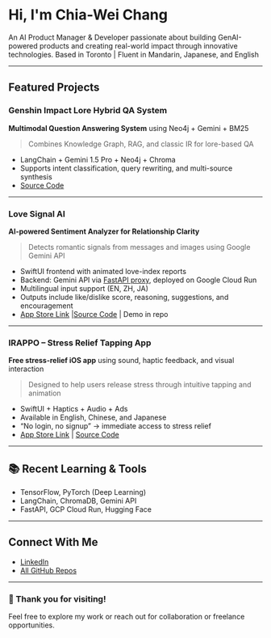 # Hi, I'm Chia-Wei Chang

An AI Product Manager & Developer passionate about building GenAI-powered products and creating real-world impact through innovative technologies.
Based in Toronto | Fluent in Mandarin, Japanese, and English

---

## Featured Projects

### Genshin Impact Lore Hybrid QA System  
**Multimodal Question Answering System** using Neo4j + Gemini + BM25  
> Combines Knowledge Graph, RAG, and classic IR for lore-based QA  
- LangChain + Gemini 1.5 Pro + Neo4j + Chroma  
- Supports intent classification, query rewriting, and multi-source synthesis  
- [Source Code](https://github.com/changch223/Genshin-lore-qa-neo4j-rag-bm25) 

---

### Love Signal AI  
**AI-powered Sentiment Analyzer for Relationship Clarity**  
> Detects romantic signals from messages and images using Google Gemini API  
- SwiftUI frontend with animated love-index reports  
- Backend: Gemini API via [FastAPI proxy](https://github.com/changch223/gemini-api-key-proxy), deployed on Google Cloud Run  
- Multilingual input support (EN, ZH, JA)  
- Outputs include like/dislike score, reasoning, suggestions, and encouragement  
- [App Store Link](https://apps.apple.com/us/app/love-signal-ai-detection-app/id6744615409) |[Source Code](https://github.com/changch223/love-signal-ai) | Demo in repo

---

### IRAPPO – Stress Relief Tapping App  
**Free stress-relief iOS app** using sound, haptic feedback, and visual interaction  
> Designed to help users release stress through intuitive tapping and animation  
- SwiftUI + Haptics + Audio + Ads  
- Available in English, Chinese, and Japanese  
- “No login, no signup” → immediate access to stress relief  
- [App Store Link](https://apps.apple.com/us/app/stress-buster-tap-irappo/id6743828397) | [Source Code](https://github.com/changch223/IRAPPO)

---

## 📚 Recent Learning & Tools

- TensorFlow, PyTorch (Deep Learning)
- LangChain, ChromaDB, Gemini API
- FastAPI, GCP Cloud Run, Hugging Face

---

## Connect With Me

- [LinkedIn](https://www.linkedin.com/in/chia-wei-chang-94060b1a0/)
- [All GitHub Repos](https://github.com/changch223)

---

### 🙌 Thank you for visiting!
Feel free to explore my work or reach out for collaboration or freelance opportunities.
